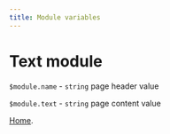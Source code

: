 ```yaml
---
title: Module variables
---
```


# Text module

`$module.name` - `string` page header value

`$module.text` - `string` page content value

[Home](index.md).
